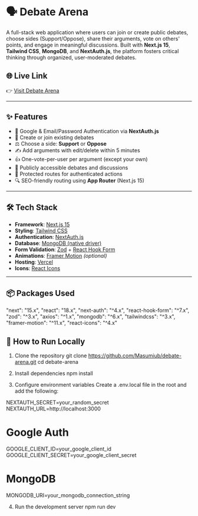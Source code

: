 # 🗣️ Debate Arena

A full-stack web application where users can join or create public debates, choose sides (Support/Oppose), share their arguments, vote on others' points, and engage in meaningful discussions. Built with **Next.js 15**, **Tailwind CSS**, **MongoDB**, and **NextAuth.js**, the platform fosters critical thinking through organized, user-moderated debates.

## 🌐 Live Link
👉 [Visit Debate Arena](https://debate-arena.vercel.app)

---

## ✨ Features

- 🔐 Google & Email/Password Authentication via **NextAuth.js**
- 🧠 Create or join existing debates
- ⚖️ Choose a side: **Support** or **Oppose**
- ✍️ Add arguments with edit/delete within 5 minutes
- 👍 One-vote-per-user per argument (except your own)
- 🧭 Publicly accessible debates and discussions
- 👤 Protected routes for authenticated actions
- 🔍 SEO-friendly routing using **App Router** (Next.js 15)

---

## 🛠️ Tech Stack

- **Framework**: [Next.js 15](https://nextjs.org/)
- **Styling**: [Tailwind CSS](https://tailwindcss.com/)
- **Authentication**: [NextAuth.js](https://next-auth.js.org/)
- **Database**: [MongoDB (native driver)](https://www.mongodb.com/)
- **Form Validation**: [Zod](https://zod.dev/) + [React Hook Form](https://react-hook-form.com/)
- **Animations**: [Framer Motion](https://www.framer.com/motion/) *(optional)*
- **Hosting**: [Vercel](https://vercel.com/)
- **Icons**: [React Icons](https://react-icons.github.io/react-icons/)

---

## 📦 Packages Used

"next": "15.x",
"react": "18.x",
"next-auth": "^4.x",
"react-hook-form": "^7.x",
"zod": "^3.x",
"axios": "^1.x",
"mongodb": "^6.x",
"tailwindcss": "^3.x",
"framer-motion": "^11.x",
"react-icons": "^4.x"


## 🚀 How to Run Locally
1. Clone the repository
git clone https://github.com/Masumiub/debate-arena.git
cd debate-arena

2. Install dependencies
npm install

3. Configure environment variables
Create a .env.local file in the root and add the following:

NEXTAUTH_SECRET=your_random_secret
NEXTAUTH_URL=http://localhost:3000

# Google Auth
GOOGLE_CLIENT_ID=your_google_client_id
GOOGLE_CLIENT_SECRET=your_google_client_secret

# MongoDB
MONGODB_URI=your_mongodb_connection_string

4. Run the development server
npm run dev